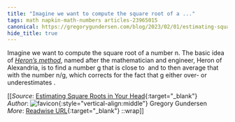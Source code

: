 ```yaml
---
title: "Imagine we want to compute the square root of a ..."
tags: math napkin-math-numbers articles-23965015
canonical: https://gregorygundersen.com/blog/2023/02/01/estimating-square-roots/
hide_title: true
---
```


Imagine we want to compute the square root of a number n. The basic idea of [*Heron’s method*](https://en.wikipedia.org/wiki/Methods_of_computing_square_roots#Heron's_method), named after the mathematician and engineer, Heron of Alexandria, is to find a number g that is close to ​ and to then average that with the number n/g, which corrects for the fact that g either over- or underestimates ​.


[[_Source_: [Estimating Square Roots in Your Head](https://gregorygundersen.com/blog/2023/02/01/estimating-square-roots/){:target="_blank"}<br>
_Author_: ![favicon](https://s2.googleusercontent.com/s2/favicons?domain=gregorygundersen.com){:style="vertical-align:middle"} Gregory Gundersen<br>
_More_: [Readwise URL](https://readwise.io/open/468434415){:target="_blank"}
::wrap]]